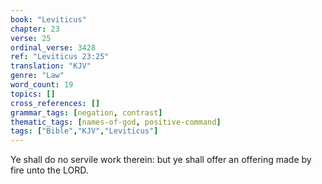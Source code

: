 ```yaml
---
book: "Leviticus"
chapter: 23
verse: 25
ordinal_verse: 3428
ref: "Leviticus 23:25"
translation: "KJV"
genre: "Law"
word_count: 19
topics: []
cross_references: []
grammar_tags: [negation, contrast]
thematic_tags: [names-of-god, positive-command]
tags: ["Bible","KJV","Leviticus"]
---
```

Ye shall do no servile work therein: but ye shall offer an offering made by fire unto the LORD.
